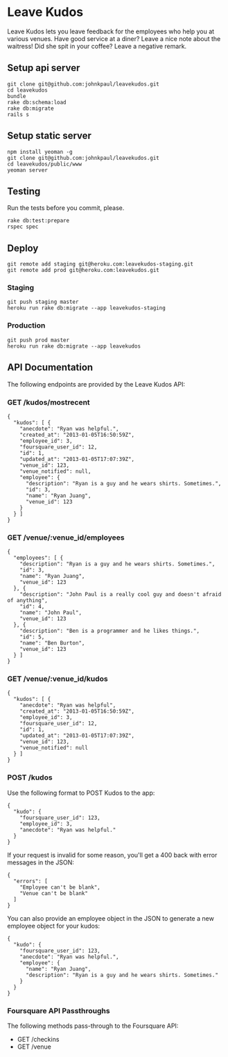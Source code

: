 # Leave Kudos

Leave Kudos lets you leave feedback for the employees who help you at various venues. Have good service at a diner? Leave a nice note about the waitress! Did she spit in your coffee? Leave a negative remark.

## Setup api server

    git clone git@github.com:johnkpaul/leavekudos.git
    cd leavekudos
    bundle
    rake db:schema:load
    rake db:migrate
    rails s

## Setup static server

    npm install yeoman -g
    git clone git@github.com:johnkpaul/leavekudos.git
    cd leavekudos/public/www
    yeoman server

## Testing

Run the tests before you commit, please.

    rake db:test:prepare
    rspec spec


## Deploy

    git remote add staging git@heroku.com:leavekudos-staging.git
    git remote add prod git@heroku.com:leavekudos.git


### Staging

    git push staging master
    heroku run rake db:migrate --app leavekudos-staging


### Production

    git push prod master
    heroku run rake db:migrate --app leavekudos

## API Documentation

The following endpoints are provided by the Leave Kudos API:

### GET /kudos/mostrecent

    {
      "kudos": [ {
        "anecdote": "Ryan was helpful.",
        "created_at": "2013-01-05T16:50:59Z",
        "employee_id": 3,
        "foursquare_user_id": 12,
        "id": 1,
        "updated_at": "2013-01-05T17:07:39Z",
        "venue_id": 123,
        "venue_notified": null,
        "employee": {
          "description": "Ryan is a guy and he wears shirts. Sometimes.",
          "id": 3,
          "name": "Ryan Juang",
          "venue_id": 123
        }
      } ]
    }

### GET /venue/:venue_id/employees

    {
      "employees": [ {
        "description": "Ryan is a guy and he wears shirts. Sometimes.",
        "id": 3,
        "name": "Ryan Juang",
        "venue_id": 123
      }, {
        "description": "John Paul is a really cool guy and doesn't afraid of anything",
        "id": 4,
        "name": "John Paul",
        "venue_id": 123
      }, {
        "description": "Ben is a programmer and he likes things.",
        "id": 5,
        "name": "Ben Burton",
        "venue_id": 123
      } ]
    }


### GET /venue/:venue_id/kudos

    {
      "kudos": [ {
        "anecdote": "Ryan was helpful",
        "created_at": "2013-01-05T16:50:59Z",
        "employee_id": 3,
        "foursquare_user_id": 12,
        "id": 1,
        "updated_at": "2013-01-05T17:07:39Z",
        "venue_id": 123,
        "venue_notified": null
      } ]
    }


### POST /kudos

Use the following format to POST Kudos to the app:

    {
      "kudo": {
        "foursquare_user_id": 123,
        "employee_id": 3,
        "anecdote": "Ryan was helpful."
      }
    }


If your request is invalid for some reason, you'll get a 400 back with error messages in the JSON:

    {
      "errors": [
        "Employee can't be blank",
        "Venue can't be blank"
      ]
    }

You can also provide an employee object in the JSON to generate a new employee object for your kudos:

    {
      "kudo": {
        "foursquare_user_id": 123,
        "anecdote": "Ryan was helpful.",
        "employee": {
          "name": "Ryan Juang",
          "description": "Ryan is a guy and he wears shirts. Sometimes."
        }
      }
    }

### Foursquare API Passthroughs

The following methods pass-through to the Foursquare API:

  * GET /checkins
  * GET /venue
